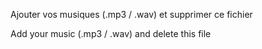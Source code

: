 Ajouter vos musiques (.mp3 / .wav) et supprimer ce fichier

Add your music (.mp3 / .wav) and delete this file

